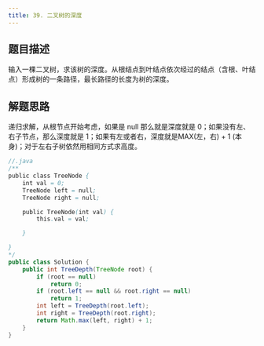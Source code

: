 ```yaml
---
title: 39. 二叉树的深度
---
```


## 题目描述

输入一棵二叉树，求该树的深度。从根结点到叶结点依次经过的结点（含根、叶结点）形成树的一条路径，最长路径的长度为树的深度。

## 解题思路

递归求解，从根节点开始考虑，如果是 null 那么就是深度就是 0；如果没有左、右子节点，那么深度就是 1；如果有左或者右，深度就是MAX(左，右) + 1 (本身)；对于左右子树依然用相同方式求高度。

```java
//.java
/**
public class TreeNode {
    int val = 0;
    TreeNode left = null;
    TreeNode right = null;

    public TreeNode(int val) {
        this.val = val;

    }

}
*/
public class Solution {
    public int TreeDepth(TreeNode root) {
        if (root == null)
            return 0;
        if (root.left == null && root.right == null)
            return 1;
        int left = TreeDepth(root.left);
        int right = TreeDepth(root.right);
        return Math.max(left, right) + 1;
    }
}
```


